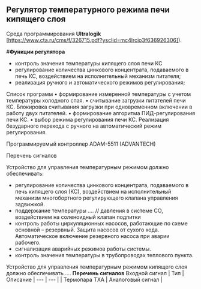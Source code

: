 ## Регулятор температурного режима печи кипящего слоя

Среда программирования **Ultralogik** [https://www.cta.ru/cms/f/326715.pdf?ysclid=mc4lrcio3f636926306]).

#**Функции регулятора**
- контроль значения температуры кипящего слоя печи КС
- регулирование количества цинкового концентрата, подаваемого в печь КС, воздействием на исполнительный механизм питателя;
- реализация ручного и автоматического режимов регулирования;

Список программ
•	формирование измеренной температуры с учетом температуры холодного спая.
•	считывание загрузки питателей печи КС. Блокировка считывания загрузки при одновременном включении в работу двух питателей.
•	формирование алгоритма ПИД-регулирования печи КС.
•	выбор режима регулирования печи КС. Реализация безударного перехода с ручного на автоматический режим регулирования.

Программируемый контроллер
ADAM-5511 (ADVANTECH)

Перечень сигналов

Устройство для управления температурным режимом должно обеспечивать:
- регулирование количества цинкового концентрата, подаваемого в печь кипящего слоя (КС), воздействием на исполнительный
механизм многобортного регулирующего клапана управления задвижкой.
- поддержание температуры ....
// давления в системе СО, воздействием на соленоидный клапан подпитки
- контроль работы циркуляционных насосов, работающие по схеме основной – резервный. Защита
насосов от сухого хода. Автоматическое включение резервного насоса при аварии рабочего.
- сигнализация аварийных режимов работы системы.
- контроль значения температуры в трубопроводах теплового пункта.

Устройство для управления температурным режимом кипящего слоя должно обеспечивать ....
**Перечень сигналов** 
Входной сигнал | Тип | Описание
| --- | --- | 
| Термопара ТХА | Аналоговый сигнал | 
